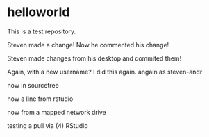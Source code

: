 # helloworld
This is a test repository.


Steven made a change! Now he commented his change!

Steven made changes from his desktop and commited them!

Again, with a new username? I did this again. angain as steven-andr

now in sourcetree

now a line from rstudio

now from a mapped network drive

testing a pull via (4) RStudio

